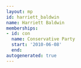 ```yaml
---
layout: mp
id: harriett_baldwin
name: Harriett Baldwin
memberships:
- id: con
  name: Conservative Party
  start: '2010-06-08'
  end: 
autogenerated: true
---
```

